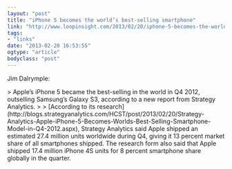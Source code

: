 ```yaml
---
layout: "post"
title: "iPhone 5 becomes the world’s best-selling smartphone"
link: "http://www.loopinsight.com/2013/02/20/iphone-5-becomes-the-worlds-best-selling-smartphone/?utm_source=loopinsight.com&utm_medium=referral&utm_campaign=Feed%3A+loopinsight%2FKqJb+%28The+Loop%29"
tags: 
- "links"
date: "2013-02-20 16:53:55"
ogtype: "article"
bodyclass: "post"
---
```


Jim Dalrymple:

<div>> Apple’s iPhone 5 became the best-selling in the world in Q4 2012, outselling Samsung’s Galaxy S3, according to a new report from Strategy Analytics.
> 
> [According to its research](http://blogs.strategyanalytics.com/HCST/post/2013/02/20/Strategy-Analytics-Apple-iPhone-5-Becomes-Worlds-Best-Selling-Smartphone-Model-in-Q4-2012.aspx), Strategy Analytics said Apple shipped an estimated 27.4 million units worldwide during Q4, giving it 13 percent market share of all smartphones shipped. The research form also said that Apple shipped 17.4 million iPhone 4S units for 8 percent smartphone share globally in the quarter.

</div>